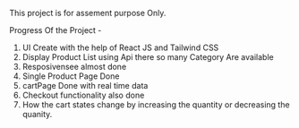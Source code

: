 This project is for assement purpose Only.

Progress Of the Project -

1. UI Create with the help of React JS and Tailwind CSS
2. Display Product List using Api there so many Category Are available
3. Resposivensee almost done
4. Single Product Page Done
5. cartPage Done with real time data
6. Checkout functionality also done
7. How the cart states change by increasing the quantity or decreasing the quanity.